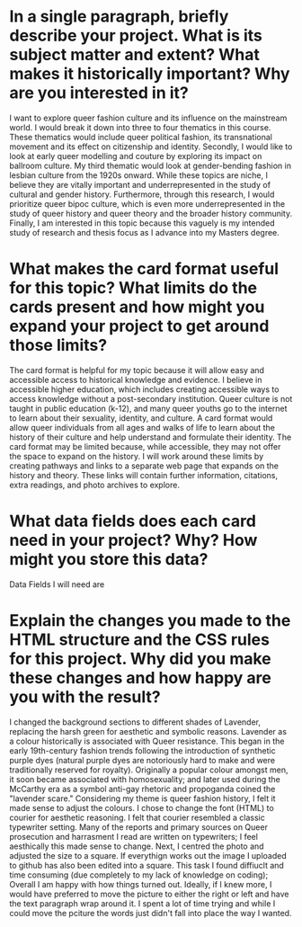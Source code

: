 # In a single paragraph, briefly describe your project. What is its subject matter and extent? What makes it historically important? Why are you interested in it?

I want to explore queer fashion culture and its influence on the mainstream world. I would break it down into three to four thematics in this course. These thematics would include queer political fashion, its transnational movement and its effect on citizenship and identity. Secondly, I would like to look at early queer modelling and couture by exploring its impact on ballroom culture. My third thematic would look at gender-bending fashion in lesbian culture from the 1920s onward. While these topics are niche, I believe they are vitally important and underrepresented in the study of cultural and gender history. Furthermore, through this research, I would prioritize queer bipoc culture, which is even more underrepresented in the study of queer history and queer theory and the broader history community. Finally, I am interested in this topic because this vaguely is my intended study of research and thesis focus as I advance into my Masters degree. 

# What makes the card format useful for this topic? What limits do the cards present and how might you expand your project to get around those limits?

The card format is helpful for my topic because it will allow easy and accessible access to historical knowledge and evidence. I believe in accessible higher education, which includes creating accessible ways to access knowledge without a post-secondary institution. Queer culture is not taught in public education (k-12), and many queer youths go to the internet to learn about their sexuality, identity, and culture. A card format would allow queer individuals from all ages and walks of life to learn about the history of their culture and help understand and formulate their identity. The card format may be limited because, while accessible, they may not offer the space to expand on the history. I will work around these limits by creating pathways and links to a separate web page that expands on the history and theory. These links will contain further information, citations, extra readings, and photo archives to explore. 


# What data fields does each card need in your project? Why? How might you store this data?

Data Fields I will need are 

# Explain the changes you made to the HTML structure and the CSS rules for this project. Why did you make these changes and how happy are you with the result? 
I changed the background sections to different shades of Lavender, replacing the harsh green for aesthetic and symbolic reasons. Lavender as a colour historically is associated with Queer resistance. This began in the early 19th-century fashion trends following the introduction of synthetic purple  dyes (natural purple dyes are notoriously hard to make and were traditionally reserved for royalty). Originally a popular colour amongst men, it soon became associated with homosexuality; and later used during the McCarthy era  as a symbol anti-gay rhetoric and propoganda coined the "lavender scare." Considering my theme is queer fashion history, I felt it made sense to adjust the colours. I chose to change the font (HTML) to courier for aesthetic reasoning. I felt that courier resembled a classic typewriter setting. Many of the reports and primary sources on Queer prosecution and harrasment I read are written on typewriters; I feel aesthically this made sense to change. Next, I centred the photo and adjusted the size to a square. If everythign works out the image I uploaded to github has also been edited into a square. This task I found diffiuclt and time consuming (due completely to my lack of knowledge on coding); Overall I am happy with how things turned out. Ideally, if I knew more, I would have preferred to move the picture to either the right or left and have the text paragraph wrap around it. I spent a lot of time trying and while I could move the pciture the words just didn't fall into place the way I wanted. 

